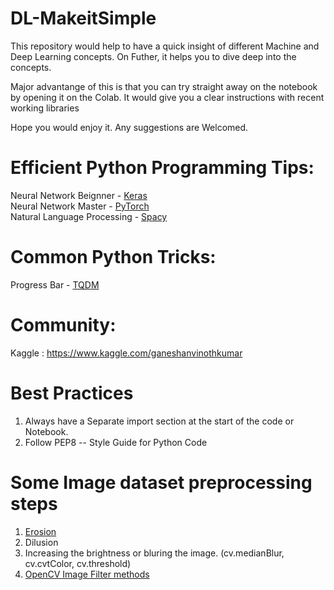 # DL-MakeitSimple

This repository would help to have a quick insight of different Machine and Deep Learning concepts. 
On Futher, it helps you to dive deep into the concepts.

Major advantange of this is that you can try straight away on the notebook by opening it on the Colab. It would give you a clear instructions with recent working libraries

Hope you would enjoy it.
Any suggestions are Welcomed.


# Efficient Python Programming Tips:

Neural Network Beignner -  [Keras](https://keras.io/) </br> 
Neural Network Master   -  [PyTorch](https://pytorch.org/) </br> Natural Language Processing - [Spacy](https://spacy.io/)

# Common Python Tricks:

Progress Bar   -  [TQDM](https://github.com/tqdm/tqdm)


# Community:
Kaggle : https://www.kaggle.com/ganeshanvinothkumar

# Best Practices
 1. Always have a Separate import section at the start of the code or Notebook.
 2. Follow PEP8 -- Style Guide for Python Code 



# Some Image dataset preprocessing steps
 1. [Erosion](https://docs.opencv.org/2.4/doc/tutorials/imgproc/erosion_dilatation/erosion_dilatation.html)
 2. Dilusion
 3. Increasing the brightness or bluring the image. (cv.medianBlur, cv.cvtColor, cv.threshold)
 4. [OpenCV Image Filter methods ](https://docs.opencv.org/3.0-beta/doc/py_tutorials/py_imgproc/py_morphological_ops/py_morphological_ops.html)
